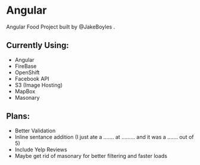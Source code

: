 Angular
=======

Angular Food Project built by @JakeBoyles .

## Currently Using:

+   Angular
+   FireBase
+   OpenShift
+   Facebook API
+   S3 (Image Hosting)
+   MapBox
+   Masonary


## Plans:

+   Better Validation
+   Inline sentance addition (I just ate a ....... at ......... and it was a ....... out of 5)
+   Include Yelp Reviews
+   Maybe get rid of masonary for better filtering and faster loads
